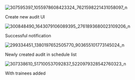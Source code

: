 ![307595397_1055978608423324_7621598221431058097_n](https://user-images.githubusercontent.com/84469944/193265661-90a62e62-b990-4438-8bd3-effb5e878454.png)

Create new audit UI


![300848490_1643079106089395_2761893680023109206_n](https://user-images.githubusercontent.com/84469944/193265771-7c1f675a-be41-48c2-a539-2b831ea406cf.png)

Successful notification


![299334451_1380197652505770_903655101773145024_n](https://user-images.githubusercontent.com/84469944/193265784-19f49f00-ab79-4472-b523-eba410e69031.png)

Newly created audit in schedule list


![307338610_517100537092837_5220979328542760323_n](https://user-images.githubusercontent.com/84469944/193265800-27a9549f-dc48-4c02-9ade-256da5599cc7.png)

With trainees added
